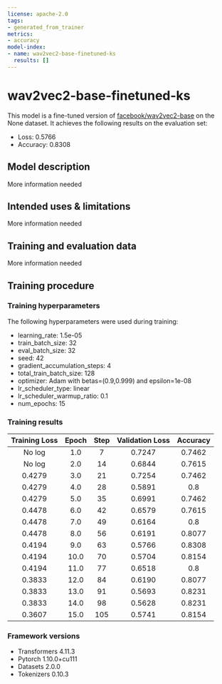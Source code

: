 ```yaml
---
license: apache-2.0
tags:
- generated_from_trainer
metrics:
- accuracy
model-index:
- name: wav2vec2-base-finetuned-ks
  results: []
---
```


<!-- This model card has been generated automatically according to the information the Trainer had access to. You
should probably proofread and complete it, then remove this comment. -->

# wav2vec2-base-finetuned-ks

This model is a fine-tuned version of [facebook/wav2vec2-base](https://huggingface.co/facebook/wav2vec2-base) on the None dataset.
It achieves the following results on the evaluation set:
- Loss: 0.5766
- Accuracy: 0.8308

## Model description

More information needed

## Intended uses & limitations

More information needed

## Training and evaluation data

More information needed

## Training procedure

### Training hyperparameters

The following hyperparameters were used during training:
- learning_rate: 1.5e-05
- train_batch_size: 32
- eval_batch_size: 32
- seed: 42
- gradient_accumulation_steps: 4
- total_train_batch_size: 128
- optimizer: Adam with betas=(0.9,0.999) and epsilon=1e-08
- lr_scheduler_type: linear
- lr_scheduler_warmup_ratio: 0.1
- num_epochs: 15

### Training results

| Training Loss | Epoch | Step | Validation Loss | Accuracy |
|:-------------:|:-----:|:----:|:---------------:|:--------:|
| No log        | 1.0   | 7    | 0.7247          | 0.7462   |
| No log        | 2.0   | 14   | 0.6844          | 0.7615   |
| 0.4279        | 3.0   | 21   | 0.7254          | 0.7462   |
| 0.4279        | 4.0   | 28   | 0.5891          | 0.8      |
| 0.4279        | 5.0   | 35   | 0.6991          | 0.7462   |
| 0.4478        | 6.0   | 42   | 0.6579          | 0.7615   |
| 0.4478        | 7.0   | 49   | 0.6164          | 0.8      |
| 0.4478        | 8.0   | 56   | 0.6191          | 0.8077   |
| 0.4194        | 9.0   | 63   | 0.5766          | 0.8308   |
| 0.4194        | 10.0  | 70   | 0.5704          | 0.8154   |
| 0.4194        | 11.0  | 77   | 0.6518          | 0.8      |
| 0.3833        | 12.0  | 84   | 0.6190          | 0.8077   |
| 0.3833        | 13.0  | 91   | 0.5693          | 0.8231   |
| 0.3833        | 14.0  | 98   | 0.5628          | 0.8231   |
| 0.3607        | 15.0  | 105  | 0.5741          | 0.8154   |


### Framework versions

- Transformers 4.11.3
- Pytorch 1.10.0+cu111
- Datasets 2.0.0
- Tokenizers 0.10.3
